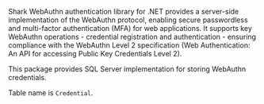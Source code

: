 Shark WebAuthn authentication library for .NET provides a server-side implementation of the WebAuthn protocol, enabling secure passwordless and multi-factor authentication (MFA) for web applications. It supports key WebAuthn operations - credential registration and authentication - ensuring compliance with the WebAuthn Level 2 specification (Web Authentication: An API for accessing Public Key Credentials Level 2).

This package provides SQL Server implementation for storing WebAuthn credentials.

Table name is `Credential`.